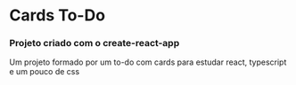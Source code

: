 # Cards To-Do

### Projeto criado com o create-react-app

Um projeto formado por um to-do com cards para estudar react, typescript e um pouco de css